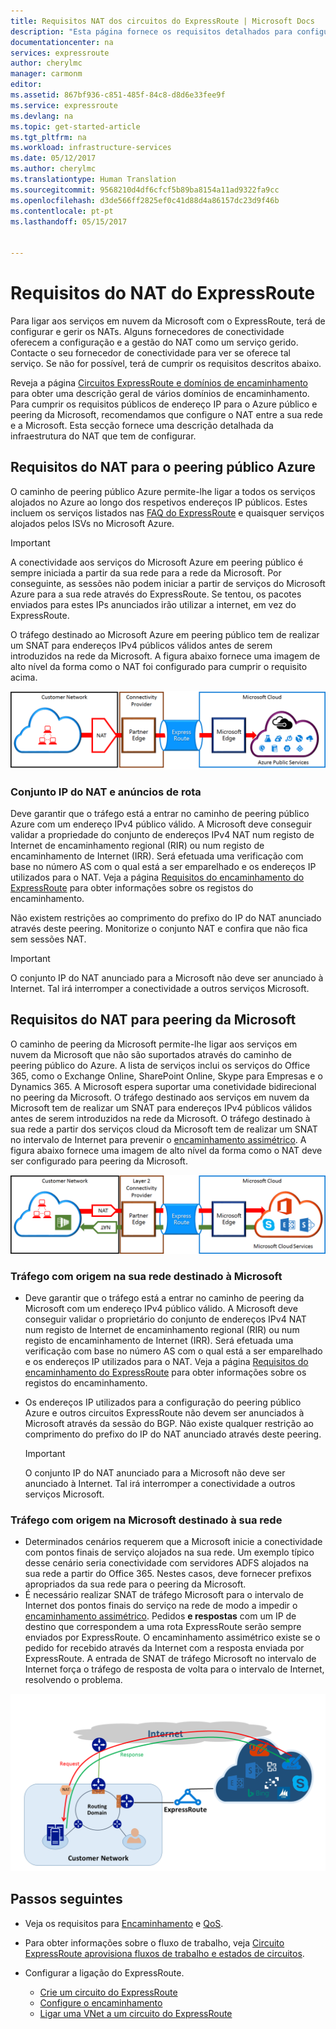 ```yaml
---
title: Requisitos NAT dos circuitos do ExpressRoute | Microsoft Docs
description: "Esta página fornece os requisitos detalhados para configurar e gerir o NAT para circuitos do ExpressRoute."
documentationcenter: na
services: expressroute
author: cherylmc
manager: carmonm
editor: 
ms.assetid: 867bf936-c851-485f-84c8-d8d6e33fee9f
ms.service: expressroute
ms.devlang: na
ms.topic: get-started-article
ms.tgt_pltfrm: na
ms.workload: infrastructure-services
ms.date: 05/12/2017
ms.author: cherylmc
ms.translationtype: Human Translation
ms.sourcegitcommit: 9568210d4df6cfcf5b89ba8154a11ad9322fa9cc
ms.openlocfilehash: d3de566ff2825ef0c41d88d4a86157dc23d9f46b
ms.contentlocale: pt-pt
ms.lasthandoff: 05/15/2017


---
```

# <a name="expressroute-nat-requirements"></a>Requisitos do NAT do ExpressRoute
Para ligar aos serviços em nuvem da Microsoft com o ExpressRoute, terá de configurar e gerir os NATs. Alguns fornecedores de conectividade oferecem a configuração e a gestão do NAT como um serviço gerido. Contacte o seu fornecedor de conectividade para ver se oferece tal serviço. Se não for possível, terá de cumprir os requisitos descritos abaixo. 

Reveja a página [Circuitos ExpressRoute e domínios de encaminhamento](expressroute-circuit-peerings.md) para obter uma descrição geral de vários domínios de encaminhamento. Para cumprir os requisitos públicos de endereço IP para o Azure público e peering da Microsoft, recomendamos que configure o NAT entre a sua rede e a Microsoft. Esta secção fornece uma descrição detalhada da infraestrutura do NAT que tem de configurar.

## <a name="nat-requirements-for-azure-public-peering"></a>Requisitos do NAT para o peering público Azure
O caminho de peering público Azure permite-lhe ligar a todos os serviços alojados no Azure ao longo dos respetivos endereços IP públicos. Estes incluem os serviços listados nas [FAQ do ExpressRoute](expressroute-faqs.md) e quaisquer serviços alojados pelos ISVs no Microsoft Azure. 

> [!IMPORTANT]
> A conectividade aos serviços do Microsoft Azure em peering público é sempre iniciada a partir da sua rede para a rede da Microsoft. Por conseguinte, as sessões não podem iniciar a partir de serviços do Microsoft Azure para a sua rede através do ExpressRoute. Se tentou, os pacotes enviados para estes IPs anunciados irão utilizar a internet, em vez do ExpressRoute.
> 

O tráfego destinado ao Microsoft Azure em peering público tem de realizar um SNAT para endereços IPv4 públicos válidos antes de serem introduzidos na rede da Microsoft. A figura abaixo fornece uma imagem de alto nível da forma como o NAT foi configurado para cumprir o requisito acima.

![](./media/expressroute-nat/expressroute-nat-azure-public.png) 

### <a name="nat-ip-pool-and-route-advertisements"></a>Conjunto IP do NAT e anúncios de rota
Deve garantir que o tráfego está a entrar no caminho de peering público Azure com um endereço IPv4 público válido. A Microsoft deve conseguir validar a propriedade do conjunto de endereços IPv4 NAT num registo de Internet de encaminhamento regional (RIR) ou num registo de encaminhamento de Internet (IRR). Será efetuada uma verificação com base no número AS com o qual está a ser emparelhado e os endereços IP utilizados para o NAT. Veja a página [Requisitos do encaminhamento do ExpressRoute](expressroute-routing.md) para obter informações sobre os registos do encaminhamento.

Não existem restrições ao comprimento do prefixo do IP do NAT anunciado através deste peering. Monitorize o conjunto NAT e confira que não fica sem sessões NAT.

> [!IMPORTANT]
> O conjunto IP do NAT anunciado para a Microsoft não deve ser anunciado à Internet. Tal irá interromper a conectividade a outros serviços Microsoft.
> 
> 

## <a name="nat-requirements-for-microsoft-peering"></a>Requisitos do NAT para peering da Microsoft
O caminho de peering da Microsoft permite-lhe ligar aos serviços em nuvem da Microsoft que não são suportados através do caminho de peering público do Azure. A lista de serviços inclui os serviços do Office 365, como o Exchange Online, SharePoint Online, Skype para Empresas e o Dynamics 365. A Microsoft espera suportar uma conetividade bidirecional no peering da Microsoft. O tráfego destinado aos serviços em nuvem da Microsoft tem de realizar um SNAT para endereços IPv4 públicos válidos antes de serem introduzidos na rede da Microsoft. O tráfego destinado à sua rede a partir dos serviços cloud da Microsoft tem de realizar um SNAT no intervalo de Internet para prevenir o [encaminhamento assimétrico](expressroute-asymmetric-routing.md). A figura abaixo fornece uma imagem de alto nível da forma como o NAT deve ser configurado para peering da Microsoft.

![](./media/expressroute-nat/expressroute-nat-microsoft.png) 

### <a name="traffic-originating-from-your-network-destined-to-microsoft"></a>Tráfego com origem na sua rede destinado à Microsoft
* Deve garantir que o tráfego está a entrar no caminho de peering da Microsoft com um endereço IPv4 público válido. A Microsoft deve conseguir validar o proprietário do conjunto de endereços IPv4 NAT num registo de Internet de encaminhamento regional (RIR) ou num registo de encaminhamento de Internet (IRR). Será efetuada uma verificação com base no número AS com o qual está a ser emparelhado e os endereços IP utilizados para o NAT. Veja a página [Requisitos do encaminhamento do ExpressRoute](expressroute-routing.md) para obter informações sobre os registos do encaminhamento.
* Os endereços IP utilizados para a configuração do peering público Azure e outros circuitos ExpressRoute não devem ser anunciados à Microsoft através da sessão do BGP. Não existe qualquer restrição ao comprimento do prefixo do IP do NAT anunciado através deste peering.
  
  > [!IMPORTANT]
  > O conjunto IP do NAT anunciado para a Microsoft não deve ser anunciado à Internet. Tal irá interromper a conectividade a outros serviços Microsoft.
  > 
  > 

### <a name="traffic-originating-from-microsoft-destined-to-your-network"></a>Tráfego com origem na Microsoft destinado à sua rede
* Determinados cenários requerem que a Microsoft inicie a conectividade com pontos finais de serviço alojados na sua rede. Um exemplo típico desse cenário seria conectividade com servidores ADFS alojados na sua rede a partir do Office 365. Nestes casos, deve fornecer prefixos apropriados da sua rede para o peering da Microsoft. 
* É necessário realizar SNAT de tráfego Microsoft para o intervalo de Internet dos pontos finais do serviço na rede de modo a impedir o [encaminhamento assimétrico](expressroute-asymmetric-routing.md). Pedidos **e respostas** com um IP de destino que correspondem a uma rota ExpressRoute serão sempre enviados por ExpressRoute. O encaminhamento assimétrico existe se o pedido for recebido através da Internet com a resposta enviada por ExpressRoute. A entrada de SNAT de tráfego Microsoft no intervalo de Internet força o tráfego de resposta de volta para o intervalo de Internet, resolvendo o problema.

![Encaminhamento assimétrico com o ExpressRoute](./media/expressroute-asymmetric-routing/AsymmetricRouting2.png)

## <a name="next-steps"></a>Passos seguintes
* Veja os requisitos para [Encaminhamento](expressroute-routing.md) e [QoS](expressroute-qos.md).
* Para obter informações sobre o fluxo de trabalho, veja [Circuito ExpressRoute aprovisiona fluxos de trabalho e estados de circuitos](expressroute-workflows.md).
* Configurar a ligação do ExpressRoute.
  
  * [Crie um circuito do ExpressRoute](expressroute-howto-circuit-classic.md)
  * [Configure o encaminhamento](expressroute-howto-routing-classic.md)
  * [Ligar uma VNet a um circuito do ExpressRoute](expressroute-howto-linkvnet-classic.md)


